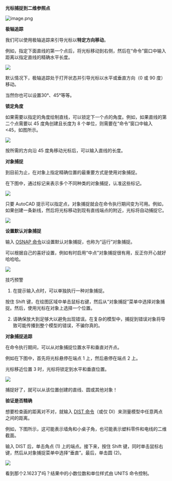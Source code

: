 
**光标捕捉到二维参照点**

![image.png](https://i0.hdslb.com/bfs/openplatform/a5300fe48632a08e19211498d1642d0993120f7d.png)


**极轴追踪**

我们可以使用极轴追踪来引导光标以**特定方向移动**。

例如，指定下面直线的第一个点后，将光标移动到右侧，然后在“命令”窗口中输入距离以指定直线的精确水平长度。

![](https://pic4.zhimg.com/v2-0dca67e3fbd8ba20b457283321621813_1440w.jpg)

默认情况下，极轴追踪处于打开状态并引导光标以水平或垂直方向（0 或 90 度）移动。

当然你也可以设置30°、45°等等。

**锁定角度**

如果需要以指定的角度绘制直线，可以锁定下一个点的角度。例如，如果直线的第二个点需要以 45 度角创建且长度为 8 个单位，则需要在“命令”窗口中输入 <45，如图所示。

![](https://picx.zhimg.com/v2-0779571f434e7f7841e8dff8ea2394e5_1440w.jpg)

按所需的方向沿 45 度角移动光标后，可以输入直线的长度。

**对象捕捉**

到目前为止，在对象上指定精确位置的最重要方式是使用对象捕捉。

在下图中，通过标记来表示多个不同种类的对象捕捉，认准这些标记。

![](https://pic3.zhimg.com/v2-c06bdb991ce060f80804f9a888a5ae4e_1440w.jpg)

只要 AutoCAD 提示可以指定点，对象捕捉就会在命令执行期间变为可用。例如，如果创建一条新线，然后将光标移动到现有直线端点的附近，光标将自动捕捉它。

![](https://pic1.zhimg.com/v2-af02c94994685980c1858cad6db5ad92_1440w.jpg)

**设置默认对象捕捉**

输入 [OSNAP 命令](https://zhida.zhihu.com/search?content_id=101145597&content_type=Article&match_order=1&q=OSNAP+%E5%91%BD%E4%BB%A4&zhida_source=entity)以设置默认对象捕捉，也称为“运行”对象捕捉。

可以根据自己的喜好设置，例如有时启用“中点”对象捕捉很有用，反正你开心就好哈哈哈。

![](https://pic4.zhimg.com/v2-885ebe20ed1fe03fa742ffc113511367_1440w.jpg)

技巧预警

1. 在提示输入点时，可以单独执行一种对象捕捉。

按住 Shift 键，在绘图区域中单击鼠标右键，然后从“对象捕捉”菜单中选择对象捕捉。然后，使用光标在对象上选择一个位置。

2. 请确保放大到足够大以避免出现错误。在复杂的模型中，捕捉到错误对象将导致可能传播到整个模型的错误，不骗你真的。

**对象捕捉追踪**

在命令执行期间，可以从对象捕捉位置水平和垂直对齐点。  

例如在下图中，首先将光标悬停在端点 1 上，然后悬停在端点 2 上。

光标移近位置 3 时，光标将锁定到水平和垂直位置。

![](https://pic3.zhimg.com/v2-64b8836499a4faf80815ca02c23247e8_1440w.jpg)

  

捕捉好了，就可以从该位置创建的直线、圆或其他对象！

**验证是否精确**

想要检查画的距离对不对，就输入 [DIST 命令](https://zhida.zhihu.com/search?content_id=101145597&content_type=Article&match_order=1&q=DIST+%E5%91%BD%E4%BB%A4&zhida_source=entity)（或仅 DI）来测量模型中任意两点之间的距离。

例如，下图所示，这可能表示墙角和小桌子角，也可能表示塑料零件和电线的二维截面。

输入 DIST 后，单击角点 (1) 上的端点。接下来，按住 Shift 键，同时单击鼠标右键，然后从对象捕捉菜单中选择“垂直”。最后，单击圆 (2)。

![](https://pic3.zhimg.com/v2-c504b8597a3c896bc5fe13a886240dd2_1440w.jpg)

看到那个2.1623了吗？结果中的小数位数和单位样式由 UNITS 命令控制。